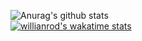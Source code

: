 ![Anurag's github stats](https://github-readme-stats.vercel.app/api?username=hectic97&theme=dark&show_icons=true&count_private=true)<br>
[![willianrod's wakatime stats](https://github-readme-stats.vercel.app/api/wakatime?username=hectic97)](https://github.com/anuraghazra/github-readme-stats)
